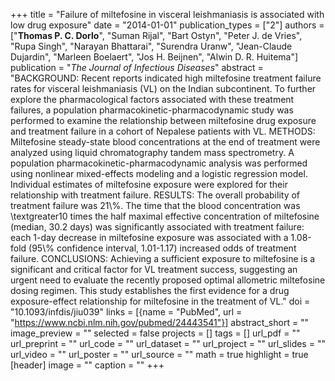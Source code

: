 +++
title = "Failure of miltefosine in visceral leishmaniasis is associated with low drug exposure"
date = "2014-01-01"
publication_types = ["2"]
authors = ["**Thomas P. C. Dorlo**", "Suman Rijal", "Bart Ostyn", "Peter J. de Vries", "Rupa Singh", "Narayan Bhattarai", "Surendra Uranw", "Jean-Claude Dujardin", "Marleen Boelaert", "Jos H. Beijnen", "Alwin D. R. Huitema"]
publication = "_The Journal of Infectious Diseases_"
abstract = "BACKGROUND: Recent reports indicated high miltefosine treatment failure rates for visceral leishmaniasis (VL) on the Indian subcontinent. To further explore the pharmacological factors associated with these treatment failures, a population pharmacokinetic-pharmacodynamic study was performed to examine the relationship between miltefosine drug exposure and treatment failure in a cohort of Nepalese patients with VL. METHODS: Miltefosine steady-state blood concentrations at the end of treatment were analyzed using liquid chromatography tandem mass spectrometry. A population pharmacokinetic-pharmacodynamic analysis was performed using nonlinear mixed-effects modeling and a logistic regression model. Individual estimates of miltefosine exposure were explored for their relationship with treatment failure. RESULTS: The overall probability of treatment failure was 21\\%. The time that the blood concentration was \\textgreater10 times the half maximal effective concentration of miltefosine (median, 30.2 days) was significantly associated with treatment failure: each 1-day decrease in miltefosine exposure was associated with a 1.08-fold (95\\% confidence interval, 1.01-1.17) increased odds of treatment failure. CONCLUSIONS: Achieving a sufficient exposure to miltefosine is a significant and critical factor for VL treatment success, suggesting an urgent need to evaluate the recently proposed optimal allometric miltefosine dosing regimen. This study establishes the first evidence for a drug exposure-effect relationship for miltefosine in the treatment of VL."
doi = "10.1093/infdis/jiu039"
links = [{name = "PubMed", url = "https://www.ncbi.nlm.nih.gov/pubmed/24443541"}]
abstract_short = ""
image_preview = ""
selected = false
projects = []
tags = []
url_pdf = ""
url_preprint = ""
url_code = ""
url_dataset = ""
url_project = ""
url_slides = ""
url_video = ""
url_poster = ""
url_source = ""
math = true
highlight = true
[header]
image = ""
caption = ""
+++
